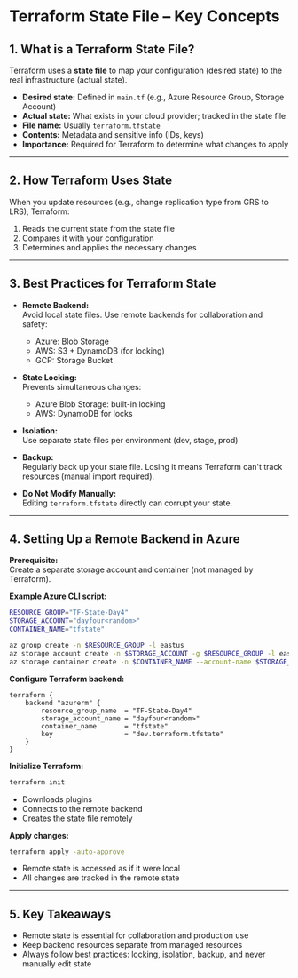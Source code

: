 # Terraform State File – Key Concepts

## 1. What is a Terraform State File?

Terraform uses a **state file** to map your configuration (desired state) to the real infrastructure (actual state).

- **Desired state:** Defined in `main.tf` (e.g., Azure Resource Group, Storage Account)
- **Actual state:** What exists in your cloud provider; tracked in the state file
- **File name:** Usually `terraform.tfstate`
- **Contents:** Metadata and sensitive info (IDs, keys)
- **Importance:** Required for Terraform to determine what changes to apply

---

## 2. How Terraform Uses State

When you update resources (e.g., change replication type from GRS to LRS), Terraform:

1. Reads the current state from the state file
2. Compares it with your configuration
3. Determines and applies the necessary changes

---

## 3. Best Practices for Terraform State

- **Remote Backend:**  
    Avoid local state files. Use remote backends for collaboration and safety:
    - Azure: Blob Storage
    - AWS: S3 + DynamoDB (for locking)
    - GCP: Storage Bucket

- **State Locking:**  
    Prevents simultaneous changes:
    - Azure Blob Storage: built-in locking
    - AWS: DynamoDB for locks

- **Isolation:**  
    Use separate state files per environment (dev, stage, prod)

- **Backup:**  
    Regularly back up your state file. Losing it means Terraform can't track resources (manual import required).

- **Do Not Modify Manually:**  
    Editing `terraform.tfstate` directly can corrupt your state.

---

## 4. Setting Up a Remote Backend in Azure

**Prerequisite:**  
Create a separate storage account and container (not managed by Terraform).

**Example Azure CLI script:**
```sh
RESOURCE_GROUP="TF-State-Day4"
STORAGE_ACCOUNT="dayfour<random>"
CONTAINER_NAME="tfstate"

az group create -n $RESOURCE_GROUP -l eastus
az storage account create -n $STORAGE_ACCOUNT -g $RESOURCE_GROUP -l eastus --sku Standard_LRS
az storage container create -n $CONTAINER_NAME --account-name $STORAGE_ACCOUNT
```

**Configure Terraform backend:**
```hcl
terraform {
    backend "azurerm" {
        resource_group_name  = "TF-State-Day4"
        storage_account_name = "dayfour<random>"
        container_name       = "tfstate"
        key                  = "dev.terraform.tfstate"
    }
}
```

**Initialize Terraform:**
```sh
terraform init
```
- Downloads plugins
- Connects to the remote backend
- Creates the state file remotely

**Apply changes:**
```sh
terraform apply -auto-approve
```
- Remote state is accessed as if it were local
- All changes are tracked in the remote state

---

## 5. Key Takeaways

- Remote state is essential for collaboration and production use
- Keep backend resources separate from managed resources
- Always follow best practices: locking, isolation, backup, and never manually edit state
